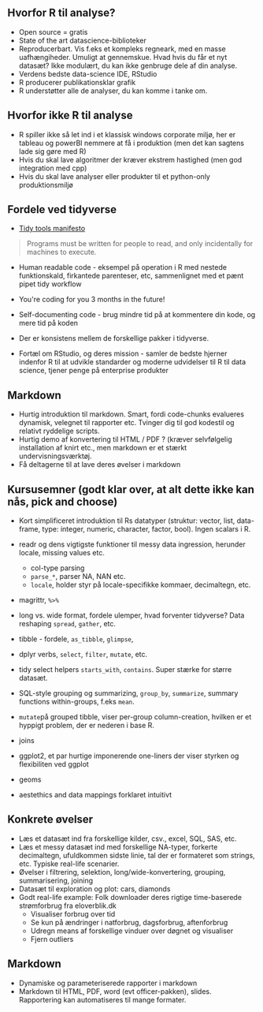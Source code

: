 ## Hvorfor R til analyse?
* Open source = gratis
* State of the art datascience-biblioteker
* Reproducerbart. Vis f.eks et kompleks regneark, med en masse uafhængiheder. Umuligt at gennemskue. Hvad hvis du får et nyt datasæt? Ikke modulært, du kan ikke genbruge dele af din analyse. 
* Verdens bedste data-science IDE, RStudio
* R producerer publikationsklar grafik
* R understøtter alle de analyser, du kan komme i tanke om.

## Hvorfor ikke R til analyse
* R spiller ikke så let ind i et klassisk windows corporate miljø, her er tableau og powerBI nemmere at få i produktion (men det kan sagtens lade sig gøre med R)
* Hvis du skal lave algoritmer der kræver ekstrem hastighed (men god integration med cpp)
* Hvis du skal lave analyser eller produkter til et python-only produktionsmiljø

## Fordele ved tidyverse
* [Tidy tools manifesto](https://tidyverse.tidyverse.org/articles/manifesto.html)
>Programs must be written for people to read, and only incidentally for machines to execute.

* Human readable code - eksempel på operation i R med nestede funktionskald, firkantede parenteser, etc, sammenlignet med et pænt pipet tidy workflow
* You're coding for you 3 months in the future!
* Self-documenting code - brug mindre tid på at kommentere din kode, og mere tid på koden
* Der er konsistens mellem de forskellige pakker i tidyverse.

* Fortæl om RStudio, og deres mission - samler de bedste hjerner indenfor R til at udvikle standarder og moderne udvidelser til R til data science, tjener penge på enterprise produkter

## Markdown
* Hurtig introduktion til markdown. Smart, fordi code-chunks evalueres dynamisk, velegnet til rapporter etc. Tvinger dig til god kodestil og relativt ryddelige scripts.
* Hurtig demo af konvertering til HTML / PDF ? (kræver selvfølgelig installation af knirt etc., men markdown er et stærkt undervisningsværktøj. 
* Få deltagerne til at lave deres øvelser i markdown

## Kursusemner (godt klar over, at alt dette ikke kan nås, pick and choose)
* Kort simplificeret introduktion til Rs datatyper (struktur: vector, list, data-frame, type: integer, numeric, character, factor, bool). Ingen scalars i R.

* readr og dens vigtigste funktioner til messy data ingression, herunder locale, missing values etc.
    * col-type parsing
    * `parse_*`, parser NA, NAN etc.
    * `locale`, holder styr på locale-specifikke kommaer, decimaltegn, etc.
* magrittr, `%>%`
* long vs. wide format, fordele ulemper, hvad forventer tidyverse? Data reshaping `spread`, `gather`, etc.
* tibble - fordele, `as_tibble`, `glimpse`, 
* dplyr verbs, `select`, `filter`, `mutate`, etc.
* tidy select helpers `starts_with`, `contains`. Super stærke for større datasæt.
* SQL-style grouping og summarizing, `group_by`, `summarize`, summary functions within-groups, f.eks `mean`.
* `mutate`på grouped tibble, viser per-group column-creation, hvilken er et hyppigt problem, der er nederen i base R.
* joins 
* ggplot2, et par hurtige imponerende one-liners der viser styrken og flexibiliten ved ggplot
* geoms
* aestethics and data mappings forklaret intuitivt

## Konkrete øvelser
* Læs et datasæt ind fra forskellige kilder, csv., excel, SQL, SAS, etc.
* Læs et messy datasæt ind med forskellige NA-typer, forkerte decimaltegn, ufuldkommen sidste linie, tal der er formateret som strings, etc. Typiske real-life scenarier.
* Øvelser i filtrering, selektion, long/wide-konvertering, grouping, summarisering, joining
* Datasæt til exploration og plot: cars, diamonds
* Godt real-life example: Folk downloader deres rigtige time-baserede strømforbrug fra eloverblik.dk
    * Visualiser forbrug over tid
    * Se kun på ændringer i natforbrug, dagsforbrug, aftenforbrug
    * Udregn means af forskellige vinduer over døgnet og visualiser
    * Fjern outliers

## Markdown
* Dynamiske og parameteriserede rapporter i markdown
* Markdown til HTML, PDF, word (evt officer-pakken), slides. Rapportering kan automatiseres til mange formater.
